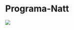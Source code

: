 # Programa-Natt
<img src="https://github.com/vimalverma558/vimalverma558/raw/v2/img/hello world.gif" style="max-width: 100%; display: inline-block;" data-target="animated-image.originalImage">

